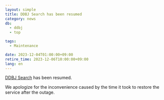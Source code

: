 ```yaml
---
layout: simple
title: DDBJ Search has been resumed
category: news
db:
  - ddbj
  - top

tags:
  - Maintenance

date: 2023-12-04T01:00:00+09:00
retire_time: 2023-12-06T10:00:00+09:00
lang: en
---
```


[DDBJ Search](https://ddbj.nig.ac.jp/search ) has been resumed.    

We apologize for the inconvenience caused by the time it took to restore the service after the outage.    

